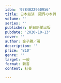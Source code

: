 ```yaml
---
isbn: '9784022950956'
title: 日本経済　限界の本質
volume: ''
series: ''
publisher: 朝日新聞出版
pubdate: '2020-10-13'
cover: ''
author: 金子勝／著
description: ''
price: '810'
genre: ''
target: 一般
format: 新書
content: 社会

---
```

